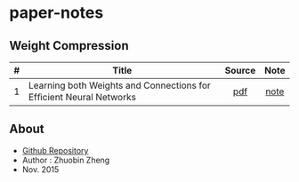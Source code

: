 # paper-notes

## Weight Compression 

| # | Title | Source | Note |
|---|-------|:-----:|:-----:|
| 1 |Learning both Weights and Connections for Efﬁcient Neural Networks|[pdf](http://arxiv.org/pdf/1506.02626v2.pdf)|[note](docs/1/README.md)|

## About

* [Github Repository](https://github.com/JackieTseng/paper-notes)
* Author : Zhuobin Zheng
* Nov. 2015
